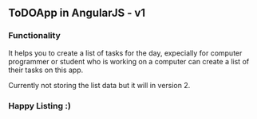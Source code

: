 ## ToDOApp in AngularJS - v1

### Functionality

It helps you to create a list of tasks for the day, expecially for computer programmer or student who is working on a computer can create a list of their tasks on this app. 

Currently not storing the list data but it will in version 2.

### Happy Listing :)
